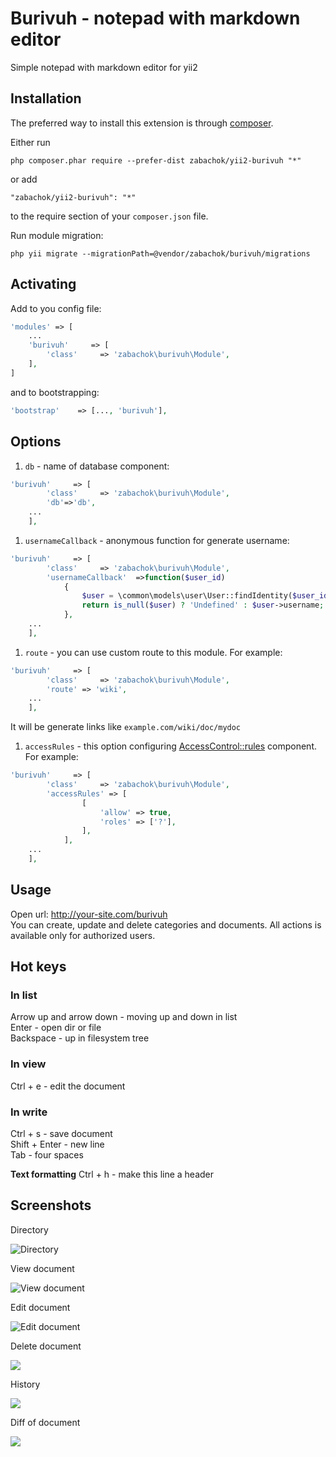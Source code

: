 # Burivuh - notepad with markdown editor
Simple notepad with markdown editor for yii2

## Installation

The preferred way to install this extension is through [composer](http://getcomposer.org/download/).

Either run

```
php composer.phar require --prefer-dist zabachok/yii2-burivuh "*"
```

or add

```
"zabachok/yii2-burivuh": "*"
```

to the require section of your `composer.json` file.

Run module migration:
```
php yii migrate --migrationPath=@vendor/zabachok/burivuh/migrations
```


## Activating

Add to you config file:

```php
'modules' => [
    ...
    'burivuh'     => [
        'class'     => 'zabachok\burivuh\Module',
    ],
]
```
and to bootstrapping:

```php
'bootstrap'    => [..., 'burivuh'],
```

## Options

1. `db` - name of database component: 
```php
'burivuh'     => [
        'class'     => 'zabachok\burivuh\Module',
        'db'=>'db',
    ...
    ],
```
1. `usernameCallback` - anonymous function for generate username:
```php
'burivuh'     => [
        'class'     => 'zabachok\burivuh\Module',
        'usernameCallback'	=>function($user_id)
            {
                $user = \common\models\user\User::findIdentity($user_id);
                return is_null($user) ? 'Undefined' : $user->username;
            },
    ...
    ],
```
1. `route` - you can use custom route to this module. For example:
```php
'burivuh'     => [
        'class'     => 'zabachok\burivuh\Module',
        'route' => 'wiki',
    ...
    ],
```
It will be generate links like `example.com/wiki/doc/mydoc`
1. `accessRules` - this option configuring [AccessControl::rules](http://www.yiiframework.com/doc-2.0/yii-filters-accesscontrol.html) component. For example:
```php
'burivuh'     => [
        'class'     => 'zabachok\burivuh\Module',
        'accessRules' => [
                [
                    'allow' => true,
                    'roles' => ['?'],
                ],
            ],
    ...
    ],
```

## Usage

Open url: http://your-site.com/burivuh  
You can create, update and delete categories and documents. All actions is available only for authorized users.


## Hot keys

### In list
Arrow up and arrow down - moving up and down in list  
Enter - open dir or file  
Backspace - up in filesystem tree  
### In view
Ctrl + e - edit the document  
### In write
Ctrl + s - save document  
Shift + Enter - new line  
Tab - four spaces

**Text formatting**
Ctrl + h - make this line a header

## Screenshots

Directory

![Directory](http://zabachok.net/data/burivuh/root.jpg)

View document

![View document](http://zabachok.net/data/burivuh/view.jpg)

Edit document

![Edit document](http://zabachok.net/data/burivuh/edit.jpg)

Delete document

![](http://zabachok.net/data/burivuh/delete.jpg)

History

![](http://zabachok.net/data/burivuh/history.jpg)

Diff of document

![](http://zabachok.net/data/burivuh/diff.jpg)
